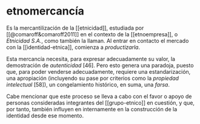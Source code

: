 # etnomercancía
Es la mercantilización de la [[etnicidad]], estudiada por [[@comaroff&comaroff2011]] en el contexto de la [[etnoempresa]], o *Etnicidad S.A.*, como también la llaman. Al entrar en contacto el mercado con la [[identidad-etnica]], comienza a *productizarla*.

Esta mercancía necesita, para expresar adecuadamente su valor, la demostración de *autenticidad* [46]. Pero esto genera una paradoja, puesto que, para poder venderse adecuadamente, requiere una estandarización, una apropiación (incluyendo su pase por criterios como la *propiedad intelectual* [58]), un congelamiento histórico, en suma, una *farsa*.

Cabe mencionar que este proceso se lleva a cabo con el favor o apoyo de personas consideradas integrantes del [[grupo-etnico]] en cuestión, y que, por tanto, también influyen en internamente en la construcción de la identidad desde ese momento.
